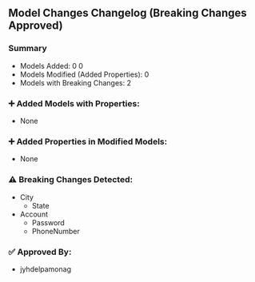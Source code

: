 ## Model Changes Changelog (Breaking Changes Approved)

### Summary
- Models Added: 0
0
- Models Modified (Added Properties): 0
- Models with Breaking Changes: 2

### ➕ Added Models with Properties:
- None

### ➕ Added Properties in Modified Models:
- None

### ⚠️ Breaking Changes Detected:
- City
  - State
- Account
  - Password
  - PhoneNumber

### ✅ Approved By:
- jyhdelpamonag

